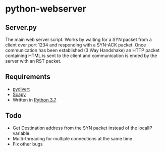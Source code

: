 # python-webserver

## Server.py
The main web server script. Works by waiting for a SYN packet from a client over port 1234 and responding with a SYN-ACK packet. Once communication has been established (3 Way Handshake) an HTTP packet containing HTML is sent to the client and communication is ended by the server with an RST packet.

## Requirements 
* [pydivert](https://github.com/ffalcinelli/pydivert)
* [Scapy](https://github.com/secdev/scapy)
* Written in [Python 3.7](https://www.python.org/downloads/release/python-370/)

## Todo
* Get Destination address from the SYN packet instead of the localIP variable.
* Multi-threading for multiple connections at the same time
* Fix other bugs

